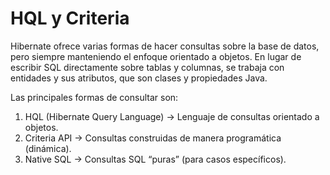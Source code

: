 # HQL y Criteria

Hibernate ofrece varias formas de hacer consultas sobre la base de datos, pero siempre manteniendo el enfoque orientado a objetos. En lugar de escribir SQL directamente sobre tablas y columnas, se trabaja con entidades y sus atributos, que son clases y propiedades Java.

Las principales formas de consultar son:

1. HQL (Hibernate Query Language) → Lenguaje de consultas orientado a objetos.
2. Criteria API → Consultas construidas de manera programática (dinámica).
3. Native SQL → Consultas SQL “puras” (para casos específicos).
